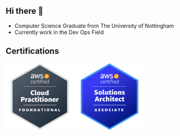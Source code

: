 ## Hi there 👋

- Computer Science Graduate from The University of Nottingham
- Currently work in the Dev Ops Field

## Certifications 


<a href="https://www.credly.com/badges/43f185d9-17ac-47cd-926a-ed00692354cd/public_url" rel="Certified Cloud Practitioner">
<img src="aws-certified-cloud-practitioner(1).png" alt="drawing" width="180"/></a>


<a href="https://www.credly.com/badges/2087b95e-6c78-423c-9486-6d9285086d53" rel="Solutions Architect">
<img src="aws-solutions-archiect.png" alt="drawing" width="180"/></a>
